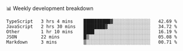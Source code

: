 📊 Weekly development breakdown
<!--START_SECTION:waka-->
```text
TypeScript   3 hrs 4 mins    ██████████▓░░░░░░░░░░░░░░   42.69 % 
JavaScript   2 hrs 30 mins   ████████▓░░░░░░░░░░░░░░░░   34.72 % 
Other        1 hr 10 mins    ████░░░░░░░░░░░░░░░░░░░░░   16.19 % 
JSON         22 mins         █▒░░░░░░░░░░░░░░░░░░░░░░░   05.08 % 
Markdown     3 mins          ▒░░░░░░░░░░░░░░░░░░░░░░░░   00.71 % 
```
<!--END_SECTION:waka-->
